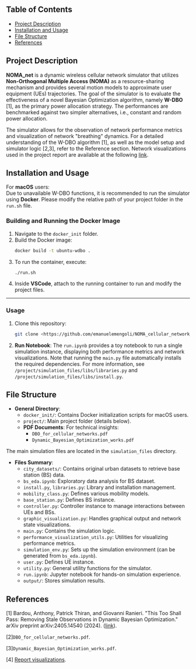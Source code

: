 ## Table of Contents
- [Project Description](#project-description)
- [Installation and Usage](#installation-and-usage)
- [File Structure](#file-structure)
- [References](#references)

## Project Description

**NOMA_net** is a dynamic wireless cellular network simulator that utilizes **Non-Orthogonal Multiple Access (NOMA)** as a resource-sharing mechanism and provides several motion models to approximate user equipment (UEs) trajectories. The goal of the simulator is to evaluate the effectiveness of a novel Bayesian Optimization algorithm, namely **W-DBO** [1], as the primary power allocation strategy. The performances are benchmarked against two simpler alternatives, i.e., constant and random power allocation.

The simulator allows for the observation of network performance metrics and visualization of network "breathing" dynamics. For a detailed understanding of the W-DBO algorithm [1], as well as the model setup and simulator logic [2,3], refer to the Reference section. Network visualizations used in the project report are available at the following [link](https://drive.google.com/drive/folders/1l24CaTQnXVrh6pgIBsbVXmZD273qOft4?usp=share_link).

## Installation and Usage

For **macOS** users:  
Due to unavailable W-DBO functions, it is recommended to run the simulator using **Docker**. Please modify the relative path of your project folder in the `run.sh` file.

### Building and Running the Docker Image

1. Navigate to the `docker_init` folder.
2. Build the Docker image:
   ```bash
   docker build -t ubuntu-wdbo .
   ```
3. To run the container, execute:
   ```bash
   ./run.sh
   ```
4. Inside **VSCode**, attach to the running container to run and modify the project files.

---

### Usage

1. Clone this repository:
   ```bash
   git clone <https://github.com/emanuelemengoli/NOMA_cellular_network_simulator.git>
   ```

2. **Run Notebook**: The `run.ipynb` provides a toy notebook to run a single simulation instance, displaying both performance metrics and network visualizations. Note that running the `main.py` file automatically installs the required dependencies. For more information, see `/project/simulation_files/libs/libraries.py` and `/project/simulation_files/libs/install.py`.

## File Structure

- **General Directory**:
  - `docker_init/`: Contains Docker initialization scripts for macOS users.
  - `project/`: Main project folder (details below).
  - **PDF Documents**: For technical insights:
    - `DBO_for_cellular_networks.pdf`
    - `Dynamic_Bayesian_Optimization_works.pdf`

The main simulation files are located in the `simulation_files` directory.

- **Files Summary**:
  - `city_datasets/`: Contains original urban datasets to retrieve base station (BS) data.
  - `bs_eda.ipynb`: Exploratory data analysis for BS dataset.
  - `install.py`, `libraries.py`: Library and installation management.
  - `mobility_class.py`: Defines various mobility models.
  - `base_station.py`: Defines BS instance.
  - `controller.py`: Controller instance to manage interactions between UEs and BSs.
  - `graphic_visualization.py`: Handles graphical output and network state visualizations.
  - `main.py`: Contains the simulation logic.
  - `performance_visualization_utils.py`: Utilities for visualizing performance metrics.
  - `simulation_env.py`: Sets up the simulation environment (can be generated from `bs_eda.ipynb`).
  - `user.py`: Defines UE instance.
  - `utility.py`: General utility functions for the simulator.
  - `run.ipynb`: Jupyter notebook for hands-on simulation experience.
  - `output/`: Stores simulation results.


## References
[1] Bardou, Anthony, Patrick Thiran, and Giovanni Ranieri. "This Too Shall Pass: Removing Stale Observations in Dynamic Bayesian Optimization." arXiv preprint arXiv:2405.14540 (2024). ([link](https://arxiv.org/pdf/2405.14540)).

[2]`DBO_for_cellular_networks.pdf`.

[3]`Dynamic_Bayesian_Optimization_works.pdf`.

[4] [Report visualizations](https://drive.google.com/drive/folders/1l24CaTQnXVrh6pgIBsbVXmZD273qOft4?usp=share_link).
